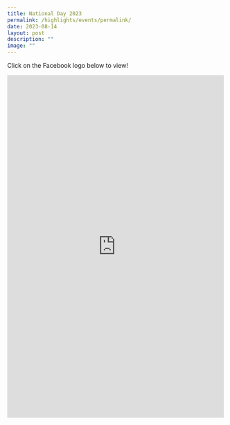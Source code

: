 ```yaml
---
title: National Day 2023
permalink: /highlights/events/permalink/
date: 2023-08-14
layout: post
description: ""
image: ""
---
```

Click on the Facebook logo below to view!

<iframe allow="autoplay; clipboard-write; encrypted-media; picture-in-picture; web-share" allowfullscreen="true" frameborder="0" scrolling="no" style="border:none;overflow:hidden" height="792" width="500" src="https://www.facebook.com/plugins/post.php?href=https%3A%2F%2Fwww.facebook.com%2Fpermalink.php%3Fstory_fbid%3Dpfbid0XKNkhGGkJg3vvVj9iTYoTsoUHQJ9NzGnzZnsK5hCJMe3FFnGJFwwAiDP9U6z8BfTl%26id%3D100063909198835&amp;show_text=true&amp;width=500"></iframe>